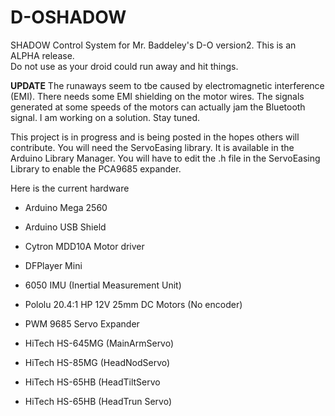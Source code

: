 # D-OSHADOW
SHADOW Control System for Mr. Baddeley's D-O version2.  This is an ALPHA release.  
Do not use as your droid could run away and hit things.  

**UPDATE**
The runaways seem to tbe caused by electromagnetic interference (EMI). There needs some EMI shielding on the motor wires.  The signals generated at some speeds of the motors can actually jam the Bluetooth signal. I am working on a solution.  Stay tuned.

This project is in progress and is being posted in the hopes others will contribute.
You will need the ServoEasing library.  It is available in the Arduino Library Manager.
You will have to edit the .h file in the ServoEasing Library to enable the PCA9685 expander.

Here is the current hardware
- Arduino Mega 2560  

- Arduino USB Shield
  
- Cytron MDD10A Motor driver
 
- DFPlayer Mini
  
- 6050 IMU (Inertial Measurement Unit)
  
- Pololu 20.4:1 HP 12V 25mm DC Motors (No encoder)
  
- PWM 9685 Servo Expander
  
- HiTech HS-645MG (MainArmServo)
  
- HiTech HS-85MG  (HeadNodServo)
  
- HiTech HS-65HB  (HeadTiltServo
  
- HiTech HS-65HB  (HeadTrun Servo)
